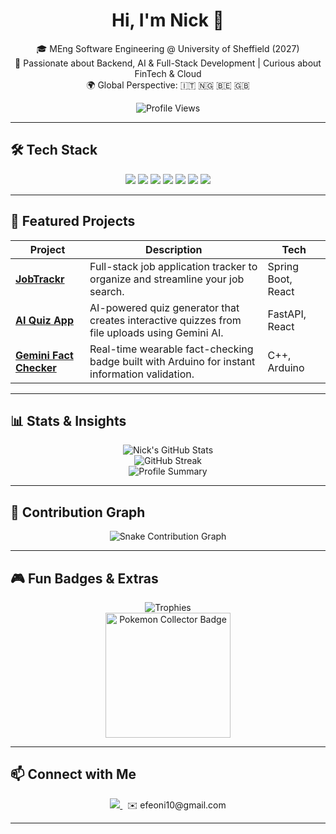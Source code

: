 <h1 align="center">Hi, I'm Nick 👋</h1>

<p align="center">
🎓 MEng Software Engineering @ University of Sheffield (2027)  <br>
🔭 Passionate about Backend, AI & Full-Stack Development | Curious about FinTech & Cloud  <br>
🌍 Global Perspective: 🇮🇹 🇳🇬 🇧🇪 🇬🇧  
</p>

<p align="center">
  <img src="https://komarev.com/ghpvc/?username=VictoriousWealth&label=Profile%20views&color=0e75b6&style=flat" alt="Profile Views" />
</p>

---

## 🛠️ Tech Stack

<p align="center">
  <img src="https://img.shields.io/badge/Java-ED8B00?style=for-the-badge&logo=java&logoColor=white"/> 
  <img src="https://img.shields.io/badge/Python-3776AB?style=for-the-badge&logo=python&logoColor=white"/> 
  <img src="https://img.shields.io/badge/SpringBoot-6DB33F?style=for-the-badge&logo=springboot&logoColor=white"/> 
  <img src="https://img.shields.io/badge/FastAPI-009688?style=for-the-badge&logo=fastapi&logoColor=white"/> 
  <img src="https://img.shields.io/badge/React-20232A?style=for-the-badge&logo=react&logoColor=61DAFB"/> 
  <img src="https://img.shields.io/badge/PostgreSQL-336791?style=for-the-badge&logo=postgresql&logoColor=white"/> 
  <img src="https://img.shields.io/badge/Docker-2496ED?style=for-the-badge&logo=docker&logoColor=white"/> 
</p>

---

## 📂 Featured Projects

| Project | Description | Tech |
|--------|-------------|------|
| **[JobTrackr](https://github.com/VictoriousWealth/job-application-tracker)** | Full-stack job application tracker to organize and streamline your job search. | Spring Boot, React |
| **[AI Quiz App](https://github.com/VictoriousWealth/quiz-app-frontend)** | AI-powered quiz generator that creates interactive quizzes from file uploads using Gemini AI. | FastAPI, React |
| **[Gemini Fact Checker](https://github.com/VictoriousWealth/gemini-fact-checker)** | Real-time wearable fact-checking badge built with Arduino for instant information validation. | C++, Arduino |

---

## 📊 Stats & Insights

<p align="center">
  <img src="https://github-readme-stats.vercel.app/api?username=VictoriousWealth&show_icons=true&theme=default" alt="Nick's GitHub Stats" />
  <br>
  <img src="https://github-readme-streak-stats.herokuapp.com/?user=VictoriousWealth" alt="GitHub Streak" />
  <br>
  <img src="https://github-profile-summary-cards.vercel.app/api/cards/profile-details?username=VictoriousWealth&theme=default" alt="Profile Summary" />
</p>

---

## 🐍 Contribution Graph

<p align="center">
  <img src="https://github.com/VictoriousWealth/VictoriousWealth/blob/output/github-contribution-grid-snake.svg" alt="Snake Contribution Graph" />
</p>

---

## 🎮 Fun Badges & Extras

<p align="center">
  <img src="https://github-profile-trophy.vercel.app/?username=VictoriousWealth&theme=flat&title=Stars,Followers,Commits,Repositories,Issues,PullRequest" alt="Trophies" />
  <br>
  <img src="https://github.com/VictoriousWealth/VictoriousWealth/blob/main/assets/pokemon.svg" alt="Pokemon Collector Badge" width="200"/>
</p>

---

## 📫 Connect with Me

<p align="center">
  <a href="https://www.linkedin.com/in/nick-efe-oni">
    <img src="https://img.shields.io/badge/LinkedIn-blue?style=flat&logo=linkedin&logoColor=white"/>
  </a>
  &nbsp; ✉️ efeoni10@gmail.com
</p>

---














